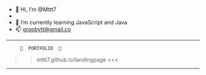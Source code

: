 - 👋 Hi, I’m @Mttt7
- 
- 🌱 I’m currently learning JavaScript and Java
- 📫 groobytt@gmail.co
--------------------------------------------------
         👀  PORTFOLIO  👀 
>> mttt7.github.io/landingpage <<<
--------------------------------------------------

<!---
Mttt7/Mttt7 is a ✨ special ✨ repository because its `README.md` (this file) appears on your GitHub profile.
You can click the Preview link to take a look at your changes.
--->

